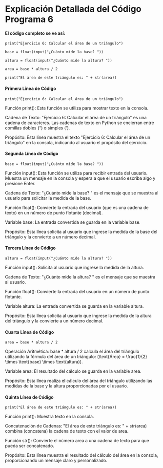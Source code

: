 # Explicación Detallada del Código Programa 6
#### El código completo se ve así:

```print("Ejercicio 6: Calcular el área de un triángulo")```

```base = float(input("¿Cuánto mide la base? "))```

```altura = float(input("¿Cuánto mide la altura? "))```

```area = base * altura / 2```

```print("El área de este triángulo es: " + str(area))```

#### Primera Línea de Código
```print("Ejercicio 6: Calcular el área de un triángulo")```

Función print(): Esta función se utiliza para mostrar texto en la consola.

Cadena de Texto: "Ejercicio 6: Calcular el área de un triángulo" es una cadena de caracteres. Las cadenas de texto en Python se encierran entre comillas dobles (") o simples (').

Propósito: Esta línea muestra el texto "Ejercicio 6: Calcular el área de un triángulo" en la consola, indicando al usuario el propósito del ejercicio.
#### Segunda Línea de Código
```base = float(input("¿Cuánto mide la base? "))```

Función input(): Esta función se utiliza para recibir entrada del usuario. Muestra un mensaje en la consola y espera a que el usuario escriba algo y presione Enter.

Cadena de Texto: "¿Cuánto mide la base? " es el mensaje que se muestra al usuario para solicitar la medida de la base.

Función float(): Convierte la entrada del usuario (que es una cadena de texto) en un número de punto flotante (decimal).

Variable base: La entrada convertida se guarda en la variable base.

Propósito: Esta línea solicita al usuario que ingrese la medida de la base del triángulo y la convierte a un número decimal.
#### Tercera Línea de Código
```altura = float(input("¿Cuánto mide la altura? "))```

Función input(): Solicita al usuario que ingrese la medida de la altura.

Cadena de Texto: "¿Cuánto mide la altura? " es el mensaje que se muestra al usuario.

Función float(): Convierte la entrada del usuario en un número de punto flotante.

Variable altura: La entrada convertida se guarda en la variable altura.

Propósito: Esta línea solicita al usuario que ingrese la medida de la altura del triángulo y la convierte a un número decimal.
#### Cuarta Línea de Código
```area = base * altura / 2```

Operación Aritmética: base * altura / 2 calcula el área del triángulo utilizando la fórmula del área de un triángulo: (\text{Área} = \frac{1}{2} \times \text{base} \times \text{altura}).

Variable area: El resultado del cálculo se guarda en la variable area.

Propósito: Esta línea realiza el cálculo del área del triángulo utilizando las medidas de la base y la altura proporcionadas por el usuario.

#### Quinta Línea de Código
```print("El área de este triángulo es: " + str(area))```

Función print(): Muestra texto en la consola.

Concatenación de Cadenas: "El área de este triángulo es: " + str(area) combina (concatena) la cadena de texto con el valor de area.

Función str(): Convierte el número area a una cadena de texto para que pueda ser concatenado.

Propósito: Esta línea muestra el resultado del cálculo del área en la consola, proporcionando un mensaje claro y personalizado.
